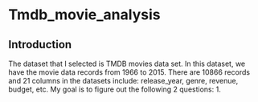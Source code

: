 # Tmdb_movie_analysis
## Introduction
The dataset that I selected is TMDB movies data set. In this dataset, we have the movie data records from 1966 to 2015. There are 10866 records and 21 columns in the datasets include: release_year, genre, revenue, budget, etc. My goal is to figure out the following 2 questions: 
1. 
